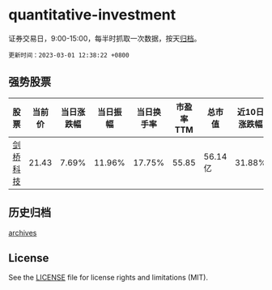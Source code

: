 # quantitative-investment

证券交易日，9:00-15:00，每半时抓取一次数据，按天[归档](archives)。

`更新时间：2023-03-01 12:38:22 +0800`

## 强势股票

|股票|当前价|当日涨跌幅|当日振幅|当日换手率|市盈率TTM|总市值|近10日涨跌幅|
|----|----|----|----|----|----|----|----|
|[剑桥科技](https://xueqiu.com/S/SH603083)|21.43|7.69%|11.96%|17.75%|55.85|56.14亿|31.88%|

## 历史归档

[archives](archives)

## License

See the [LICENSE](LICENSE) file for license rights and limitations (MIT).